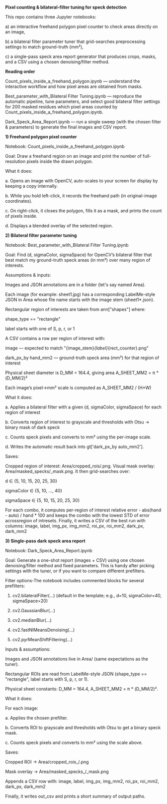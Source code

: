 **Pixel counting & bilateral-filter tuning for speck detection**

This repo contains three Jupyter notebooks:

a) an interactive freehand polygon pixel counter to check areas directly on an image,

b) a bilateral filter parameter tuner that grid-searches preprocessing settings to match ground-truth (mm²),

c) a single-pass speck area report generator that produces crops, masks, and a CSV using a chosen denoising/filter method.

**Reading order**

Count_pixels_inside_a_freehand_polygon.ipynb — understand the interactive workflow and how pixel areas are obtained from masks.

Best_parameter_with_Bilateral Filter Tuning.ipynb — reproduce the automatic pipeline, tune parameters, and select good bilateral filter settings for 200 masked residues which pixel areas counted by Count_pixels_inside_a_freehand_polygon.ipynb.

Dark_Speck_Area_Report.ipynb — run a single sweep (with the chosen filter & parameters) to generate the final images and CSV report.

**1) Freehand polygon pixel counter**

Notebook: Count_pixels_inside_a_freehand_polygon.ipynb

Goal: Draw a freehand region on an image and print the number of full-resolution pixels inside the drawn polygon.

What it does:

a. Opens an image with OpenCV, auto-scales to your screen for display by keeping a copy internally.

b. While you hold left-click, it records the freehand path (in original-image coordinates).

c. On right-click, it closes the polygon, fills it as a mask, and prints the count of pixels inside.

d. Displays a blended overlay of the selected region.
   
**2) Bilateral filter parameter tuning**

Notebook: Best_parameter_with_Bilateral Filter Tuning.ipynb

Goal: Find (d, sigmaColor, sigmaSpace) for OpenCV’s bilateral filter that best match my ground-truth speck areas (in mm²) over many region of interests.

Assumptions & inputs:

Images and JSON annotations are in a folder (let's say named Area).

Each image (for example: sheet1.jpg) has a corresponding LabelMe-style JSON in Area whose file name starts with the image stem (sheet1*.json).

Rectangular region of interests are taken from ann["shapes"] where:

shape_type == "rectangle"

label starts with one of S, p, r, or 1

A CSV contains a row per region of interest with:

image — expected to match "{image_stem}_{label}_{rect_counter}.png"

dark_px_by hand_mm2 — ground-truth speck area (mm²) for that region of interest

Physical sheet diameter is D_MM = 164.4, giving area A_SHEET_MM2 = π * (D_MM/2)²

Each image’s pixel→mm² scale is computed as A_SHEET_MM2 / (H*W)

What it does:

a. Applies a bilateral filter with a given (d, sigmaColor, sigmaSpace) for each region of interest

b. Converts region of interest to grayscale and thresholds with Otsu → binary mask of dark speck

c. Counts speck pixels and converts to mm² using the per-image scale.

d. Writes the automatic result back into gt['dark_px_by auto_mm2'].

Saves:

Cropped region of interest: Area/cropped_rois/<base>.png. Visual mask overlay: Area/masked_specks/<base>_mask.png. It then grid-searches over:

d ∈ {5, 10, 15, 20, 25, 30}

sigmaColor ∈ {5, 10, …, 40}

sigmaSpace ∈ {5, 10, 15, 20, 25, 30}

For each combo, it computes per-region of interest relative error - abs(hand - auto) / hand * 100 and keeps the combo with the lowest STD of error acrossregion of intresets. Finally, it writes a CSV of the best run with columns: image, label, img_px, img_mm2, roi_px, roi_mm2, dark_px, dark_mm2

**3) Single-pass dark speck area report**

Notebook: Dark_Speck_Area_Report.ipynb

Goal: Generate a one-shot report (images + CSV) using one chosen denoising/filter method and fixed parameters. This is handy after picking settings with the tuner, or if you want to compare different prefilters.

Filter options-The notebook includes commented blocks for several prefilters:

1. cv2.bilateralFilter(...) (default in the template; e.g., d=10, sigmaColor=40, sigmaSpace=20)

2. cv2.GaussianBlur(...)

3. cv2.medianBlur(...)

4. cv2.fastNlMeansDenoising(...)

5. cv2.pyrMeanShiftFiltering(...)

Inputs & assumptions:

Images and JSON annotations live in Area/ (same expectations as the tuner).

Rectangular ROIs are read from LabelMe-style JSON (shape_type == "rectangle", label starts with S, p, r, or 1).

Physical sheet constants: D_MM = 164.4, A_SHEET_MM2 = π * (D_MM/2)².

What it does:

For each image:

a. Applies the chosen prefilter.

b. Converts ROI to grayscale and thresholds with Otsu to get a binary speck mask.

c. Counts speck pixels and converts to mm² using the scale above.

Saves:

Cropped ROI → Area/cropped_rois_<FilterName>/<base>.png

Mask overlay → Area/masked_specks_<FilterName>/<base>_mask.png

Appends a CSV row with:
image, label, img_px, img_mm2, roi_px, roi_mm2, dark_px, dark_mm2

Finally, it writes out_csv and prints a short summary of output paths.
